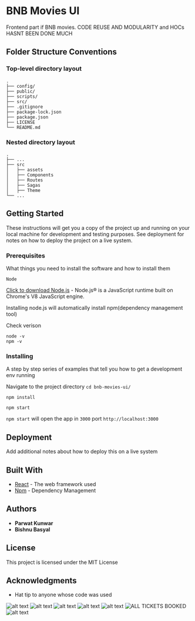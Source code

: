 # BNB Movies UI

Frontend part if BNB movies. CODE REUSE AND MODULARITY and HOCs HASNT BEEN DONE MUCH

## Folder Structure Conventions

### Top-level directory layout

    .
    ├── config/
    ├── public/
    ├── scripts/
    ├── src/
    ├── .gitignore
    ├── package-lock.json
    ├── package.json
    ├── LICENSE
    └── README.md

### Nested directory layout

    .
    ├── ...
    ├── src
    │   ├── assets
    │   ├── Components
    │   ├── Routes
    │   ├── Sagas
    │   ├── Theme
    └── ...

## Getting Started

These instructions will get you a copy of the project up and running on your local machine for development and testing purposes. See deployment for notes on how to deploy the project on a live system.

### Prerequisites

What things you need to install the software and how to install them

```
Node
```

[Click to download Node.js](https://nodejs.org/en/) - Node.js® is a JavaScript runtime built on Chrome's V8 JavaScript engine.

Installing node.js will automatically install npm(dependency management tool)

Check verison

```
node -v
npm -v
```

### Installing

A step by step series of examples that tell you how to get a development env running

Navigate to the project directory `cd bnb-movies-ui/`

```
npm install

npm start
```

`npm start` will open the app in `3000` port `http://localhost:3000`

## Deployment

Add additional notes about how to deploy this on a live system

## Built With

- [React](https://reactjs.org/) - The web framework used
- [Npm](https://www.npmjs.com/) - Dependency Management

## Authors

- **Parwat Kunwar**
- **Bishnu Basyal**

## License

This project is licensed under the MIT License

## Acknowledgments

- Hat tip to anyone whose code was used

![alt text](https://imgur.com/2TFmIOe)
![alt text](https://imgur.com/a/Uw7fZkh)
![alt text](https://imgur.com/a/CDwOCcB)
![alt text](https://imgur.com/a/es7OeCD)
![alt text](https://imgur.com/a/suXKPlq)
![ALL TICKETS BOOKED](https://imgur.com/a/7p9pYF4)
![alt text](https://imgur.com/a/ZB1Pr7P)

